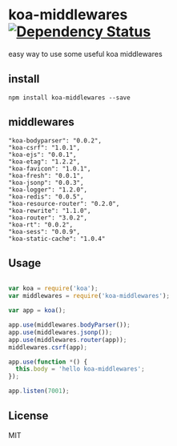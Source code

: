 koa-middlewares [![Dependency Status](https://gemnasium.com/dead-horse/koa-middlewares.png)](https://gemnasium.com/dead-horse/koa-middlewares)
===============

easy way to use some useful koa middlewares

## install

```
npm install koa-middlewares --save
```

## middlewares

```
"koa-bodyparser": "0.0.2",
"koa-csrf": "1.0.1",
"koa-ejs": "0.0.1",
"koa-etag": "1.2.2",
"koa-favicon": "1.0.1",
"koa-fresh": "0.0.1",
"koa-jsonp": "0.0.3",
"koa-logger": "1.2.0",
"koa-redis": "0.0.5",
"koa-resource-router": "0.2.0",
"koa-rewrite": "1.1.0",
"koa-router": "3.0.2",
"koa-rt": "0.0.2",
"koa-sess": "0.0.9",
"koa-static-cache": "1.0.4"
```

## Usage

```js

var koa = require('koa');
var middlewares = require('koa-middlewares');

var app = koa();

app.use(middlewares.bodyParser());
app.use(middlewares.jsonp());
app.use(middlewares.router(app));
middlewares.csrf(app);

app.use(function *() {
  this.body = 'hello koa-middlewares';
});

app.listen(7001);
```

## License
MIT
